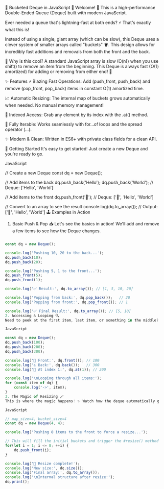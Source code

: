 🧱 Bucketed Deque in JavaScript 🧱
Welcome! 👋 This is a high-performance Double-Ended Queue (Deque) built with modern JavaScript.

Ever needed a queue that's lightning-fast at both ends? ⚡️ That's exactly what this is!

Instead of using a single, giant array (which can be slow), this Deque uses a clever system of smaller arrays called "buckets" 🪣. This design allows for incredibly fast additions and removals from both the front and the back.

🤔 Why is this cool?
A standard JavaScript array is slow (O(n)) when you use shift() to remove an item from the beginning. This Deque is always fast (O(1) amortized) for adding or removing from either end! 🚀

✨ Features
⚡️ Blazing Fast Operations: Add (push_front, push_back) and remove (pop_front, pop_back) items in constant O(1) amortized time.

📈 Automatic Resizing: The internal map of buckets grows automatically when needed. No manual memory management!

🎯 Indexed Access: Grab any element by its index with the .at() method.

🔄 Fully Iterable: Works seamlessly with for...of loops and the spread operator (...).

✨ Modern & Clean: Written in ES6+ with private class fields for a clean API.

🚀 Getting Started
It's easy to get started! Just create a new Deque and you're ready to go.

JavaScript

// Create a new Deque
const dq = new Deque();

// Add items to the back
dq.push_back('Hello');
dq.push_back('World'); // Deque: ['Hello', 'World']

// Add items to the front
dq.push_front('🚀'); // Deque: ['🚀', 'Hello', 'World']

// Convert to an array to see the result
console.log(dq.to_array());
// Output: ['🚀', 'Hello', 'World']
🕹️ Examples in Action
1. Basic Push & Pop 📥
Let's see the basics in action! We'll add and remove a few items to see how the Deque changes.

```JavaScript

const dq = new Deque();

console.log('Pushing 10, 20 to the back...');
dq.push_back(10);
dq.push_back(20);

console.log('Pushing 5, 1 to the front...');
dq.push_front(5);
dq.push_front(1);

console.log('✅ Result:', dq.to_array()); // [1, 5, 10, 20]

console.log('Popping from back:', dq.pop_back());   // 20
console.log('Popping from front:', dq.pop_front()); // 1

console.log('✅ Final Result:', dq.to_array()); // [5, 10]
2. Accessing & Looping 🔍
Need to peek at the first item, last item, or something in the middle? Easy! ✅

JavaScript

const dq = new Deque();
dq.push_back(100);
dq.push_back(200);
dq.push_back(300);

console.log('👑 Front:', dq.front()); // 100
console.log('⚓ Back:', dq.back());   // 300
console.log('🎯 At index 1:', dq.at(1)); // 200

console.log('\nLooping through all items:');
for (const item of dq) {
    console.log('->', item);
}
3. The Magic of Resizing 🪄
This is where the magic happens! ✨ Watch how the deque automatically grows when it needs more space, without you having to do anything. We'll use a small bucket size to trigger it quickly.

JavaScript

// map_size=4, bucket_size=4
const dq = new Deque(4, 4);

console.log('Pushing 8 items to the front to force a resize...');

// This will fill the initial buckets and trigger the #resize() method
for(let i = 1; i <= 8; ++i) {
    dq.push_front(i);
}

console.log('🎉 Resize complete!');
console.log('New size:', dq.size());
console.log('Final array:', dq.to_array());
console.log('\nInternal structure after resize:');
dq.print();
